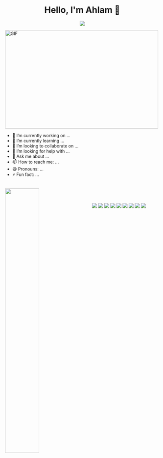 <h1 align="center">
  <b>Hello, I'm Ahlam 👋</b>
</h1>
 <p align="center">
  <a href="https://github.com/DenverCoder1/readme-typing-svg"><img src="https://readme-typing-svg.herokuapp.com?lines=Software+Engineering;Always%20learning%20new%20things&center=true&width=380&height=45"></a>
</p>
<img align="center" alt="GIF" src="https://github.com/arsentieva/arsentieva/blob/main/code.gif?raw=true" width="500" height="320" />

<br>

- 🔭 I’m currently working on ...
- 🌱 I’m currently learning ...
- 👯 I’m looking to collaborate on ...
- 🤔 I’m looking for help with ...
- 💬 Ask me about ...
- 📫 How to reach me: ...
- 😄 Pronouns: ...
- ⚡ Fun fact: ...

<br>

<img align="left" width="47%" src="https://github-readme-stats.vercel.app/api?username=AhlamHasan&theme=jolly&show_icons=true" />
<!--
<img align="left" width="47%" src="https://github-readme-stats.vercel.app/api/top-langs/?username=AhlamHasan&layout=compact&theme=jolly&show_icons=true" />
-->
<br>
<br>
<p>
<div align="center">
  <img src="https://img.shields.io/badge/-HTML-c58545?style=for-the-badge&logo=html5&logoColor=c58545&labelColor=282828">
  <img src="https://img.shields.io/badge/-CSS-d1a01f?style=for-the-badge&logo=css3&logoColor=d1a01f&labelColor=282828">
  <img src="https://img.shields.io/badge/-Python-98b982?style=for-the-badge&logo=python&logoColor=98b982&labelColor=282828">
  <img src="https://img.shields.io/badge/java-%23ED8B00.svg?style=for-the-badge&logo=java&logoColor=white" />
  <img  src="https://img.shields.io/badge/python-3670A0?style=for-the-badge&logo=python&logoColor=ffdd54" />
  <img  src="https://img.shields.io/badge/Android-3DDC84?style=for-the-badge&logo=android&logoColor=white" />
  <img  src="https://img.shields.io/badge/html5-%23E34F26.svg?style=for-the-badge&logo=html5&logoColor=white" />
  <img  src="https://img.shields.io/badge/css3-%231572B6.svg?style=for-the-badge&logo=css3&logoColor=white" />
  <img src="https://img.shields.io/badge/Visual%20Studio-5C2D91.svg?style=for-the-badge&logo=visual-studio&logoColor=white" />
</div>
</p>









